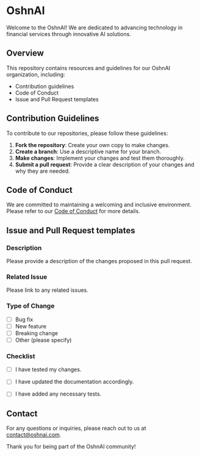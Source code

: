 # OshnAI

Welcome to the OshnAI! We are dedicated to advancing technology in financial services through innovative AI solutions.

## Overview

This repository contains resources and guidelines for our OshnAI organization, including:

- Contribution guidelines
- Code of Conduct
- Issue and Pull Request templates

## Contribution Guidelines

To contribute to our repositories, please follow these guidelines:

1. **Fork the repository**: Create your own copy to make changes.
2. **Create a branch**: Use a descriptive name for your branch.
3. **Make changes**: Implement your changes and test them thoroughly.
4. **Submit a pull request**: Provide a clear description of your changes and why they are needed.

## Code of Conduct

We are committed to maintaining a welcoming and inclusive environment. Please refer to our [Code of Conduct](CODE_OF_CONDUCT.md) for more details.

## Issue and Pull Request templates

### Description

Please provide a description of the changes proposed in this pull request.

### Related Issue

Please link to any related issues.

### Type of Change

- [ ] Bug fix
- [ ] New feature
- [ ] Breaking change
- [ ] Other (please specify)

### Checklist

- [ ] I have tested my changes.
- [ ] I have updated the documentation accordingly.
- [ ] I have added any necessary tests.


## Contact

For any questions or inquiries, please reach out to us at [contact@oshnai.com](mailto:contact@oshnai.com).

Thank you for being part of the OshnAI community!
